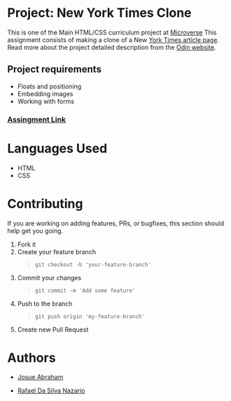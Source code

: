 # Project: New York Times Clone

This is one of the Main HTML/CSS curriculum project at [Microverse](https://www.microverse.org/)
This assignment consists of making a clone of a New [York Times article page](https://minurl.me/SPw3rb).
Read more about the project detailed description from the [Odin website](https://www.theodinproject.com/courses/html5-and-css3/lessons/positioning-and-floating-elements).

## Project requirements

- Floats and positioning
- Embedding images
- Working with forms

### [Assingment Link](https://www.theodinproject.com/courses/html5-and-css3/lessons/forms-for-collecting-data)

# Languages Used

- HTML
- CSS

# Contributing

If you are working on adding features, PRs, or bugfixes, this section should help get you going.

1. Fork it
2. Create your feature branch
   > `git checkout -b 'your-feature-branch'`
3. Commit your changes
   > `git commit -m 'Add some feature'`
4. Push to the branch
   > `git push origin 'my-feature-branch'`
5. Create new Pull Request

# Authors

- [Josue Abraham](https://github.com/Joecleverman)

- [Rafael Da Silva Nazario ](https://github.com/rsnazario)
